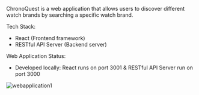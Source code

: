 ChronoQuest is a web application that allows users to discover different watch brands by searching a specific watch brand.

Tech Stack:
- React (Frontend framework)
- RESTful API Server (Backend server)

Web Application Status:
- Developed locally: React runs on port 3001 & RESTful API Server run on port 3000

![webapplication1](https://github.com/keeganchua/chronoquest/assets/61305767/99f1560c-696a-4186-9a2a-124e6dd49600)
